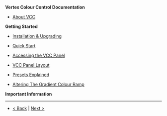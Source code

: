 **Vertex Colour Control Documentation**

* [About VCC](README.md)

**Getting Started**

* [Installation & Upgrading](Installation-&-Upgrading.md)
* [Quick Start](Quick-Start.md)

* [Accessing the VCC Panel](Accessing-The-VCC-Panel.md)
* [VCC Panel Layout](VCC-Panel-Layout.md)
* [Presets Explained](Presets-Explained.md)
* [Altering The Gradient Colour Ramp](Altering-The-Gradient-Colour-Ramp.md)

**Important Information**

***

* [< Back](README.md) | [Next >](Installation-&-Upgrading.md)
